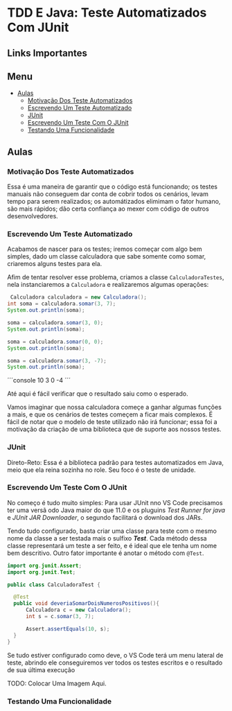 # TDD E Java: Teste Automatizados Com JUnit <!-- omit in toc -->

## Links Importantes <!-- omit in toc -->

## Menu <!-- omit in toc -->

* [Aulas](#aulas)
  * [Motivação Dos Teste Automatizados](#motivação-dos-teste-automatizados)
  * [Escrevendo Um Teste Automatizado](#escrevendo-um-teste-automatizado)
  * [JUnit](#junit)
  * [Escrevendo Um Teste Com O JUnit](#escrevendo-um-teste-com-o-junit)
  * [Testando Uma Funcionalidade](#testando-uma-funcionalidade)

## Aulas

### Motivação Dos Teste Automatizados

Essa é uma maneira de garantir que o código está funcionando; os testes manuais não conseguem dar conta de cobrir todos os cenários, levam tempo para serem realizados; os automátizados elimimam o fator humano, são mais rápidos; dão certa confiança ao mexer com código de outros desenvolvedores.

### Escrevendo Um Teste Automatizado

Acabamos de nascer para os testes; iremos começar com algo bem simples, dado um classe calculadora que sabe somente como somar, criaremos alguns testes para ela.

Afim de tentar resolver esse problema, criamos a classe `CalculadoraTestes`, nela instanciaremos a `Calculadora` e realizaremos algumas operações:

```java
 Calculadora calculadora = new Calculadora();
int soma = calculadora.somar(3, 7);
System.out.println(soma);

soma = calculadora.somar(3, 0);
System.out.println(soma);

soma = calculadora.somar(0, 0);
System.out.println(soma);

soma = calculadora.somar(3, -7);
System.out.println(soma);
```

´´´console
10
3
0
-4
´´´

Até aqui é fácil verificar que o resultado saiu como o esperado.

Vamos imaginar que nossa calculadora começe a ganhar algumas funções a mais, e que os cenários de testes começem a ficar mais complexos. É fácil de notar que o modelo de teste utilizado não irá funcionar; essa foi a motivação da criação de uma biblioteca que de suporte aos nossos testes.

### JUnit

Direto-Reto: Essa é a biblioteca padrão para testes automatizados em Java, meio que ela reina sozinha no role. Seu foco é o teste de unidade.

### Escrevendo Um Teste Com O JUnit

No começo é tudo muito simples: Para usar JUnit nno VS Code precisamos ter uma versã odo Java maior do que 11.0 e os pluguins *Test Runner for java* e *JUnit JAR Downloader*, o segundo facilitará o download dos JARs.

Tendo tudo configurado, basta criar uma classe para teste com o mesmo nome da classe a ser testada mais o sulfixo ***Test***. Cada método dessa classe representará um teste a ser feito, e é ideal que ele tenha um nome bem descritivo. Outro fator importante é anotar o método com `@Test`.

```java
import org.junit.Assert;
import org.junit.Test;

public class CalculadoraTest {

  @Test
  public void deveriaSomarDoisNumerosPositivos(){
      Calculadora c = new Calculadora();
      int s = c.somar(3, 7);

      Assert.assertEquals(10, s);
  }
}
```

Se tudo estiver configurado como deve, o VS Code terá um menu lateral de teste, abrindo ele conseguiremos ver todos os testes escritos e o resultado de sua última execução

TODO: Colocar Uma Imagem Aqui.

### Testando Uma Funcionalidade
